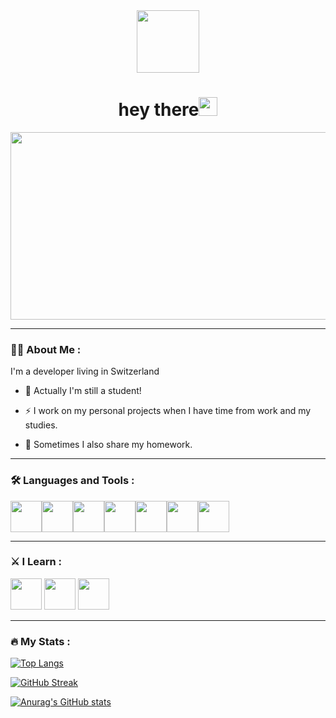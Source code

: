 <div id="header" align="center">
    <div><img src="https://media.giphy.com/media/hRP1LiZ54pq26xXmrJ/giphy.gif" width="100"/></div>
    <div><img src="https://komarev.com/ghpvc/?username=CandasKat&style=flat-square&color=blue" alt=""/></div>
    <h1>hey there<img src="https://media.giphy.com/media/hvRJCLFzcasrR4ia7z/giphy.gif" width="30px"/></h1>
</div>

<div align="center">
  <img src="https://media.giphy.com/media/USV0ym3bVWQJJmNu3N/giphy.gif" width="600" height="300"/>
</div>

---

### :man_technologist: About Me :

I'm a developer living in Switzerland

- :school: Actually I'm still a student!

- :zap: I work on my personal projects when I have time from work and my studies.

- :abacus: Sometimes I also share my homework.

---

### :hammer_and_wrench: Languages and Tools :
<img height=50 src="https://cdn.jsdelivr.net/gh/devicons/devicon/icons/angularjs/angularjs-original.svg" /><img height=50 src="https://cdn.jsdelivr.net/gh/devicons/devicon/icons/csharp/csharp-original.svg" /><img height=50 src="https://cdn.jsdelivr.net/gh/devicons/devicon/icons/django/django-plain.svg" /><img height=50 src="https://cdn.jsdelivr.net/gh/devicons/devicon/icons/java/java-original.svg"/><img height=50 src="https://cdn.jsdelivr.net/gh/devicons/devicon/icons/python/python-original.svg"/><img height=50 src="https://cdn.jsdelivr.net/gh/devicons/devicon/icons/spring/spring-original.svg" /><img height=50 src="https://cdn.jsdelivr.net/gh/devicons/devicon/icons/typescript/typescript-plain.svg" />

---

### :crossed_swords: I Learn :
<img height=50 src="https://cdn.jsdelivr.net/gh/devicons/devicon/icons/go/go-original.svg" /> <img height=50 src="https://cdn.jsdelivr.net/gh/devicons/devicon/icons/rust/rust-plain.svg" /> <img height=50 src="https://cdn.jsdelivr.net/gh/devicons/devicon/icons/tensorflow/tensorflow-original.svg" />
          
---
### :fire: My Stats :


 [![Top Langs](https://github-readme-stats.vercel.app/api/top-langs/?username=CandasKat&count_private=true&layout=compact&theme=dark)](https://github.com/anuraghazra/github-readme-stats#dark)

 [![GitHub Streak](http://github-readme-streak-stats.herokuapp.com?user=CandasKat&theme=gruvbox_duo&date_format=j%20M%5B%20Y%5D)](https://git.io/streak-stats)
 
 [![Anurag's GitHub stats](https://github-readme-stats.vercel.app/api?username=CandasKat&count_private=true&show_icons=true&theme=radical)](https://github.com/anuraghazra/github-readme-stats#radical)


<!--
**CandasKat/CandasKat** is a ✨ _special_ ✨ repository because its `README.md` (this file) appears on your GitHub profile.


Here are some ideas to get you started:

- 🔭 I’m currently working on ...
- 🌱 I’m currently learning ...
- 👯 I’m looking to collaborate on ...
- 🤔 I’m looking for help with ...
- 💬 Ask me about ...
- 📫 How to reach me: ...
- 😄 Pronouns: ...
- ⚡ Fun fact: ...
-->
